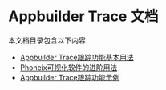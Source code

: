 # Appbuilder Trace 文档

本文档目录包含以下内容

- [Appbuilder Trace跟踪功能基本用法](basic.md)
- [Phoneix可视化软件的进阶用法](phoenix_method.md)
- [Appbuilder Trace跟踪功能示例](https://github.com/baidubce/app-builder/blob/master/cookbooks/appbuilder_trace/trace.ipynb)